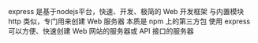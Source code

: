 express 是基于nodejs平台，快速、开发、极简的 Web 开发框架
与内置模块 http 类似，专门用来创建 Web 服务器
本质是 npm 上的第三方包
使用 express 可以方便、快速创建 Web 网站的服务器或 API 接口的服务器